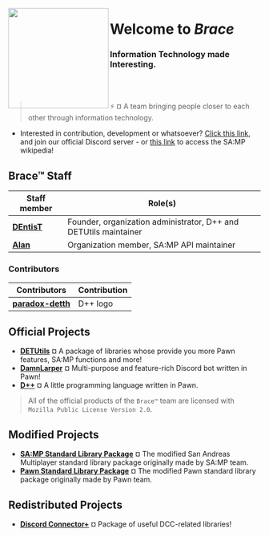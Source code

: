 <p align="left">
  <img width="200" align="left" src="https://cdn.discordapp.com/attachments/1130879376423145522/1130879404705337484/dpp_logo.png">
</p>
<h1 align = "left">Welcome to <i><b>Brace</b></i></h1>
<h3 align = "left">
  Information Technology made Interesting.
</h3>
<br></br>

> :zap: ¤ A team bringing people closer to each other through information technology.

- Interested in contribution, development or whatsoever? [Click this link](https://discord.gg/k54r9YVY8R), and join our official Discord server - or [this link](https://github.com/bracetm/samp-wiki) to access the SA:MP wikipedia!

## Brace™ Staff

| Staff member | Role(s) |
|----------------------------------|----------------------------------|
| **[DEntisT](https://github.com/dentis-t)** | Founder, organization administrator, D++ and DETUtils maintainer |
| **[Alan](https://github.com/meisalan)** | Organization member, SA:MP API maintainer |

### Contributors

| Contributors | Contribution |
|----------------------------------|----------------------------------|
| **[paradox-detth](https://github.com/paradox-detth)** | D++ logo |

## Official Projects

- [**DETUtils**](https://github.com/bracetm/DETUtils) ¤ A package of libraries whose provide you more Pawn features, SA:MP functions and more!
- [**DamnLarper**](https://github.com/bracetm/DamnLarper) ¤ Multi-purpose and feature-rich Discord bot written in Pawn!
- [**D++**](https://github.com/bracetm/dpp) ¤ A little programming language written in Pawn.


> All of the official products of the `Brace™` team are licensed with `Mozilla Public License Version 2.0`.

## Modified Projects

- [**SA:MP Standard Library Package**](https://github.com/bracetm/samp-stdlib) ¤ The modified San Andreas Multiplayer standard library package originally made by SA:MP team.
- [**Pawn Standard Library Package**](https://github.com/bracetm/pawn-stdlib) ¤ The modified Pawn standard library package originally made by Pawn team.

## Redistributed Projects

- [**Discord Connector+**](https://github.com/bracetm/discord-connector) ¤ Package of useful DCC-related libraries!
